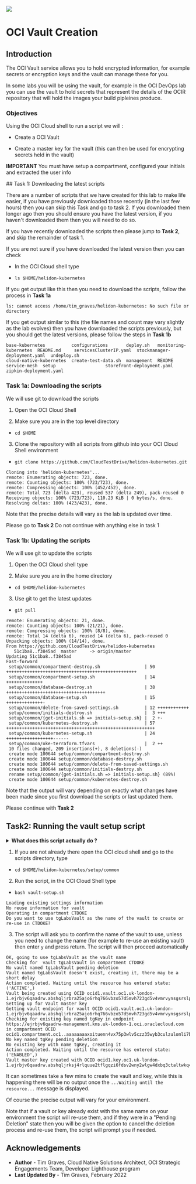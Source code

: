 ![](../../../common/images/customer.logo2.png)

# OCI Vault Creation

## Introduction

The OCI Vault service allows you to hold encrypted information, for example secrets or encryption keys and the vault can manage these for you.

In some labs you will be using the vault, for example in the OCI DevOps lab you can use the vault to hold secrets that represent the details of the OCIR repository that will hold the images your build pipleines produce.

### Objectives

Using the OCI Cloud shell to run a script we will :

  - Create a OCI Vault
  
  - Create a master key for the vault (this can then be used for encrypting secrets held in the vault)

**IMPORTANT** You must have setup a compartment, configured your initials and extracted the user info

## Task 1: Downloading the latest scripts

There are a number of scripts that we have created for this lab to make life easier, if you have previously downloaded those recently (in the last few hours) then you can skip this Task and go to task 2. If you downloaded them longer ago then you should ensure you have the latest version, if you haven't downloaded them then you will need to do so.

If you have recently downloaded the scripts then please jump to **Task 2**, and skip the remainder of task 1.

If you are not sure if you have downloaded the latest version then you can check

  - In the OCI Cloud shell type 
  
  - `ls $HOME/helidon-kubernetes`

If you get output like this then you need to download the scripts, follow the process in **Task 1a**

```
ls: cannot access /home/tim_graves/helidon-kubernetes: No such file or directory
```

If you get output similar to this (the file names and count may vary slightly as the lab evolves) then you have downloaded the scripts previously, but you should get the latest versions, please follow the steps in **Task 1b**

```
base-kubernetes          configurations       deploy.sh   monitoring-kubernetes  README.md     servicesClusterIP.yaml  stockmanager-deployment.yaml  undeploy.sh
cloud-native-kubernetes  create-test-data.sh  management  README                 service-mesh  setup                   storefront-deployment.yaml    zipkin-deployment.yaml
```

### Task 1a: Downloading the scripts

We will use git to download the scripts

  1. Open the OCI Cloud Shell

  2. Make sure you are in the top level directory
  
  - `cd $HOME`
  
  3. Clone the repository with all scripts from github into your OCI Cloud Shell environment
  
  - `git clone https://github.com/CloudTestDrive/helidon-kubernetes.git`
  
  ```
  Cloning into 'helidon-kubernetes'...
remote: Enumerating objects: 723, done.
remote: Counting objects: 100% (723/723), done.
remote: Compressing objects: 100% (452/452), done.
remote: Total 723 (delta 423), reused 537 (delta 249), pack-reused 0
Receiving objects: 100% (723/723), 110.23 KiB | 0 bytes/s, done.
Resolving deltas: 100% (423/423), done.
```

Note that the precise details will vary as the lab is updated over time.

Please go to **Task 2** Do not continue with anything else in task 1

### Task 1b: Updating the scripts

We will use git to update the scripts

  1. Open the OCI Cloud shell type
  
  2. Make sure you are in the home directory
  
  - `cd $HOME/helidon-kubernetes`
  
  3. Use git to get the latest updates
  
  - `git pull`

```
remote: Enumerating objects: 21, done.
remote: Counting objects: 100% (21/21), done.
remote: Compressing objects: 100% (8/8), done.
remote: Total 14 (delta 6), reused 14 (delta 6), pack-reused 0
Unpacking objects: 100% (14/14), done.
From https://github.com/CloudTestDrive/helidon-kubernetes
   51c1ba8..f3845ad  master     -> origin/master
Updating 51c1ba8..f3845ad
Fast-forward
 setup/common/compartment-destroy.sh                 | 50 ++++++++++++++++++++++++++++++++++++++++++++++++++
 setup/common/compartment-setup.sh                   | 14 ++++++++++++++
 setup/common/database-destroy.sh                    | 38 ++++++++++++++++++++++++++++++++++++++
 setup/common/database-setup.sh                      | 15 ++++++++++++++-
 setup/common/delete-from-saved-settings.sh          | 12 ++++++++++++
 setup/common/initials-destroy.sh                    |  3 +++
 setup/common/{get-initials.sh => initials-setup.sh} |  2 +-
 setup/common/kubernetes-destroy.sh                  | 57 +++++++++++++++++++++++++++++++++++++++++++++++++++++++++
 setup/common/kubernetes-setup.sh                    | 24 ++++++++++++++++++------
 setup/common/oke-terraform.tfvars                   |  2 ++
 10 files changed, 209 insertions(+), 8 deletions(-)
 create mode 100644 setup/common/compartment-destroy.sh
 create mode 100644 setup/common/database-destroy.sh
 create mode 100644 setup/common/delete-from-saved-settings.sh
 create mode 100644 setup/common/initials-destroy.sh
 rename setup/common/{get-initials.sh => initials-setup.sh} (89%)
 create mode 100644 setup/common/kubernetes-destroy.sh
```

Note that the output will vary depending on exactly what changes have been made since you first download the scripts or last updated them.

Please continue with **Task 2**

## Task2: Running the vault setup script

<details><summary><b>What does this script actually do ?</b></summary>  

The script first of all checks the `$HOME/hk8sLabsSettings` file to see if you've already setup a vault and master key (or told it about a specific vault and master key to use) if so it will use that and just exit.

It then checks for the required resources to make sure that you have enough to create the vault and master key (there's no point in starting something that won't complete.)

After checking it will create a vault, and once created create a master key. The OCID's of these will be written to the `$HOME/hk8sLabsSettings` file so they can be checked and used later.

---

</details>

  1. If you are not already there open the OCI cloud shell and go to the scripts directory, type
  
  - `cd $HOME/helidon-kubernetes/setup/common`
  
  2. Run the script, in the OCI Cloud Shell type
  
  - `bash vault-setup.sh`
  
  ```
  Loading existing settings information
No reuse information for vault
Operating in compartment CTDOKE
Do you want to use tgLabsVault as the name of the vault to create or re-use in CTDOKE?
```

  3. The script will ask you to confirm the name of the vault to use, unless you need to change the name (for example to re-use an existing vault) then enter `y` and press return. The script will then proceed automatically
  
  ```
  OK, going to use tgLabsVault as the vault name
Checking for  vault tgLabsVault in compartment CTDOKE
No vault named tgLabsVault pending deletion
Vault named tgLabsVault doesn't exist, creating it, there may be a short delay
Action completed. Waiting until the resource has entered state: ('ACTIVE',)
Vault being created using OCID ocid1.vault.oc1.uk-london-1.ejrbjv6qaadrw.abshqljrbra25ajo6rhq766vbzo57d5mvh723gd5v4vmrvynsgsrslp3wrua
Setting up for Vault master key
Getting vault endpoint for vault OCID ocid1.vault.oc1.uk-london-1.ejrbjv6qaadrw.abshqljrbra25ajo6rhq766vbzo57d5mvh723gd5v4vmrvynsgsrslp3wrua
Checking for existing key named tgKey in endpoint https://ejrbjv6qaadrw-management.kms.uk-london-1.oci.oraclecloud.com in compartment OCID ocid1.compartment.oc1..aaaaaaaaxoituenn4vx75p3wlv5czz35wyb3culzulomli7b7wsjekmrhsvq
No key named tgKey pending deletion
No existing key with name tgKey, creating it
Action completed. Waiting until the resource has entered state: ('ENABLED',)
Vault master key created with OCID ocid1.key.oc1.uk-london-1.ejrbjv6qaadrw.abshqljrksj4rlquue2tflgqzi6fdsv2wny2wlgw4dxbq3ctaltwkq4talra
  ```
  
  It can sometimes take a few mins to create the vault and key, while this is happening there will be no output once the `...Waiting until the resource...` message is displayed.
  
  Of course the precise output will vary for your environment.
  
  Note that if a vault or key already exist with the same name on your environment the script will re-use them, and if they were in a "Pending Deletion" state then you will be given the option to cancel the deletion process and re-use them, the script will prompt you if needed. 

## Acknowledgements

* **Author** - Tim Graves, Cloud Native Solutions Architect, OCI Strategic Engagements Team, Developer Lighthouse program
* **Last Updated By** - Tim Graves, February 2022